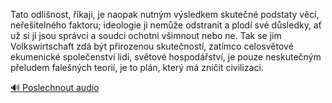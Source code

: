 
Tato odlišnost, říkají, je naopak nutným výsledkem skutečné podstaty věcí, neřešitelného faktoru; ideologie ji nemůže odstranit a plodí své důsledky, ať už si jí jsou správci a soudci ochotni všimnout nebo ne. Tak se jim Volkswirtschaft zdá být přirozenou skutečností, zatímco celosvětové ekumenické společenství lidí, světové hospodářství, je pouze neskutečným přeludem falešných teorií, je to plán, který má zničit civilizaci.

[🔊 Poslechnout audio](/data/7-paragraphs/audio/chapter_62/para_003-Tato-odlinost-kaj-je-naopak-nutnm-vsledkem.mp3)
